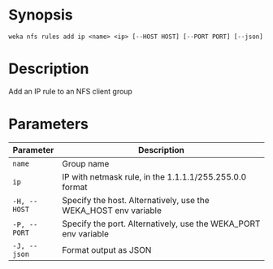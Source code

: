 # Synopsis

```weka nfs rules add ip <name> <ip> [--HOST HOST] [--PORT PORT] [--json]```

# Description

Add an IP rule to an NFS client group

# Parameters

| Parameter | Description |
| --------- | ----------- |
| `name` | Group name |
| `ip` | IP with netmask rule, in the 1.1.1.1/255.255.0.0 format |
| `-H, --HOST` | Specify the host. Alternatively, use the WEKA_HOST env variable |
| `-P, --PORT` | Specify the port. Alternatively, use the WEKA_PORT env variable |
| `-J, --json` | Format output as JSON |
